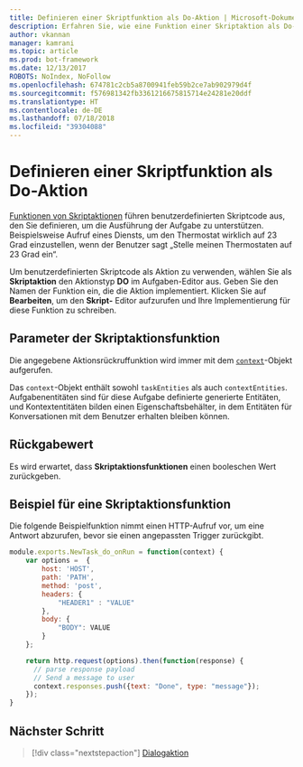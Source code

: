 ```yaml
---
title: Definieren einer Skriptfunktion als Do-Aktion | Microsoft-Dokumentation
description: Erfahren Sie, wie eine Funktion einer Skriptaktion als Do-Aktion eingerichtet wird.
author: vkannan
manager: kamrani
ms.topic: article
ms.prod: bot-framework
ms.date: 12/13/2017
ROBOTS: NoIndex, NoFollow
ms.openlocfilehash: 674781c2cb5a8700941feb59b2ce7ab902979d4f
ms.sourcegitcommit: f576981342fb3361216675815714e24281e20ddf
ms.translationtype: HT
ms.contentlocale: de-DE
ms.lasthandoff: 07/18/2018
ms.locfileid: "39304088"
---
```

# <a name="define-a-script-function-as-a-do-action"></a>Definieren einer Skriptfunktion als Do-Aktion

[Funktionen von Skriptaktionen](conversation-designer-context-object.md#script-callback-functions) führen benutzerdefinierten Skriptcode aus, den Sie definieren, um die Ausführung der Aufgabe zu unterstützen. Beispielsweise Aufruf eines Diensts, um den Thermostat wirklich auf 23 Grad einzustellen, wenn der Benutzer sagt „Stelle meinen Thermostaten auf 23 Grad ein“. 

Um benutzerdefinierten Skriptcode als Aktion zu verwenden, wählen Sie als **Skriptaktion** den Aktionstyp **DO** im Aufgaben-Editor aus. Geben Sie den Namen der Funktion ein, die die Aktion implementiert. Klicken Sie auf **Bearbeiten**, um den **Skript-** Editor aufzurufen und Ihre Implementierung für diese Funktion zu schreiben. 

## <a name="script-action-function-parameter"></a>Parameter der Skriptaktionsfunktion

Die angegebene Aktionsrückruffunktion wird immer mit dem [`context`](conversation-designer-context-object.md)-Objekt aufgerufen.

Das `context`-Objekt enthält sowohl `taskEntities` als auch `contextEntities`. Aufgabenentitäten sind für diese Aufgabe definierte generierte Entitäten, und Kontextentitäten bilden einen Eigenschaftsbehälter, in dem Entitäten für Konversationen mit dem Benutzer erhalten bleiben können.

## <a name="return-value"></a>Rückgabewert
Es wird erwartet, dass **Skriptaktionsfunktionen** einen booleschen Wert zurückgeben.

## <a name="sample-script-action-function"></a>Beispiel für eine Skriptaktionsfunktion
Die folgende Beispielfunktion nimmt einen HTTP-Aufruf vor, um eine Antwort abzurufen, bevor sie einen angepassten Trigger zurückgibt.

```javascript
module.exports.NewTask_do_onRun = function(context) {
    var options =  {
        host: 'HOST',
        path: 'PATH',
        method: 'post',
        headers: {
            "HEADER1" : "VALUE"
        }, 
        body: {
            "BODY": VALUE
        }
    };

    return http.request(options).then(function(response) {
      // parse response payload
      // Send a message to user
      context.responses.push({text: "Done", type: "message"});
    });
} 
```

## <a name="next-step"></a>Nächster Schritt
> [!div class="nextstepaction"]
> [Dialogaktion](conversation-designer-dialogues.md)
